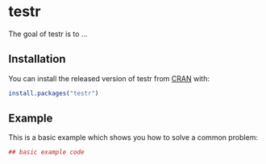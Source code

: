 # testr

The goal of testr is to ...

## Installation

You can install the released version of testr from [CRAN](https://CRAN.R-project.org) with:

``` r
install.packages("testr")
```

## Example

This is a basic example which shows you how to solve a common problem:

``` r
## basic example code
```

